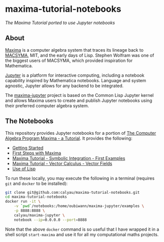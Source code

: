 # maxima-tutorial-notebooks

*The Maxima Tutorial ported to use Jupyter notebooks*

## About

[Maxima](https://en.m.wikipedia.org/wiki/Maxima_(software)) is a computer
algebra system that traces its lineage back to
[MACSYMA](https://en.m.wikipedia.org/wiki/Macsyma), MIT, and the early days of
Lisp. Stephen Wolfram was one of the biggest users of MACSYMA, which provided
inspiration for Mathematica.

[Jupyter](https://en.m.wikipedia.org/wiki/Project_Jupyter) is a platform for
interactive computing, including a notebook capability inspired by Mathematica
notebooks. Language and system agnostic, Jupyter allows for any backend to be
integrated.

The [maxima-jupyter](https://github.com/robert-dodier/maxima-jupyter) project
is based on the Common Lisp Jupyter kernel and allows Maxima users to create
and publish Jupyter notebooks using their preferred computer algebra system.

## The Notebooks

This repository provides Jupyter notebooks for a portion of
[The Computer Algebra Program Maxima - a Tutorial](http://maxima.sourceforge.net/docs/tutorial/en/gaertner-tutorial-revision/Contents.htm).
It provides the following:
* [Getting Started](https://nbviewer.jupyter.org/github/calyau/maxima-tutorial-notebooks/blob/master/notebooks/Getting%20Started.ipynb)
* [First Steps with Maxima](https://nbviewer.jupyter.org/github/calyau/maxima-tutorial-notebooks/blob/master/notebooks/First%20Steps%20with%20Maxima.ipynb)
* [Maxima Tutorial - Symbolic Integration - First Examples](https://nbviewer.jupyter.org/github/calyau/maxima-tutorial-notebooks/blob/master/notebooks/Maxima%20Tutorial%20-%20Symbolic%20Integration%20-%20First%20Examples.ipynb)
* [Maxima Tutorial - Vector Calculus - Vector Fields](https://nbviewer.jupyter.org/github/calyau/maxima-tutorial-notebooks/blob/master/notebooks/Maxima%20Tutorial%20-%20Vector%20Calculus%20-%20Vector%20Fieldss.ipynb)
* [Use of Lisp](https://nbviewer.jupyter.org/github/calyau/maxima-tutorial-notebooks/blob/master/notebooks/Use%20of%20Lisp.ipynb)

To run these locally, you may execute the following in a terminal (requires
`git` and `docker` to be installed):

```sh
git clone git@github.com:calyau/maxima-tutorial-notebooks.git
cd maxima-tutorial-notebooks
docker run -it \
    -v `pwd`/notebooks:/home/oubiwann/maxima-jupyter/examples \
    -p 8888:8888 \
    calyau/maxima-jupyter \
    notebook --ip=0.0.0.0 --port=8888
```

Note that the above `docker` command is so useful that I have wrapped it in a
shell script `start-maxima` and use it for all my computational maths projects.
